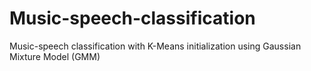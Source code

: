# Music-speech-classification
Music-speech classification with K-Means initialization using Gaussian Mixture Model (GMM)
